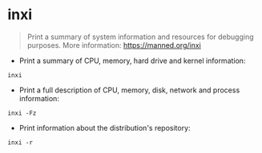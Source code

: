 # inxi

> Print a summary of system information and resources for debugging purposes.
> More information: <https://manned.org/inxi>

- Print a summary of CPU, memory, hard drive and kernel information:

`inxi`

- Print a full description of CPU, memory, disk, network and process information:

`inxi -Fz`

- Print information about the distribution's repository:

`inxi -r`
